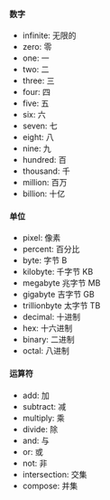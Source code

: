 #### 数字
+ infinite: 无限的
+ zero: 零
+ one: 一
+ two: 二
+ three: 三
+ four: 四
+ five: 五
+ six: 六
+ seven: 七
+ eight: 八
+ nine: 九
+ hundred: 百
+ thousand: 千
+ million: 百万
+ billion: 十亿

#### 单位
+ pixel: 像素
+ percent: 百分比
+ byte: 字节 B
+ kilobyte: 千字节 KB
+ megabyte 兆字节 MB
+ gigabyte 吉字节 GB
+ trillionbyte 太字节 TB
+ decimal: 十进制
+ hex: 十六进制
+ binary: 二进制
+ octal: 八进制


#### 运算符
+ add: 加
+ subtract: 减
+ multiply: 乘
+ divide: 除
+ and: 与
+ or: 或
+ not: 非
+ intersection: 交集
+ compose: 并集













































